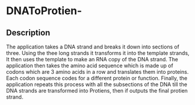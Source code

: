 # DNAToProtien-

## Description
The application takes a DNA strand and breaks it down into sections of three. Using the thee long strands it transforms it into the template strands, It then uses the template to make an RNA copy of the DNA strand. The application then takes the amino acid sequence which is made up of codons which are 3 amino acids in a row and translates them into proteins. Each codon sequence codes for a different protein or function. Finally, the application repeats this process with all the subsections of the DNA till the DNA strands are transformed into Protiens, then if outputs the final protien strand.
